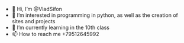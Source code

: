 - 👋 Hi, I’m @VladSifon
- 👀 I’m interested in programming in python, as well as the creation of sites and projects
- 🌱 I’m currently learning in the 10th class
- 📫 How to reach me +79512645992
